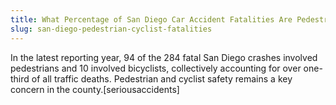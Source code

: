 ```yaml
---
title: What Percentage of San Diego Car Accident Fatalities Are Pedestrians or Bicyclists?
slug: san-diego-pedestrian-cyclist-fatalities
---
```


In the latest reporting year, 94 of the 284 fatal San Diego crashes involved pedestrians and 10 involved bicyclists, collectively accounting for over one-third of all traffic deaths. Pedestrian and cyclist safety remains a key concern in the county.[seriousaccidents]